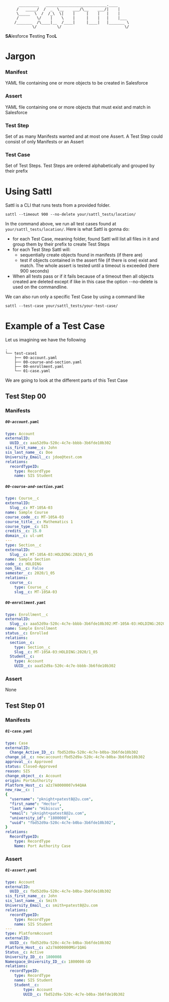           _________   ___________________________.____     
         /   _____/  /  _  \__    ___/\__    ___/|    |    
         \_____  \  /  /_\  \|    |     |    |   |    |    
         /        \/    |    \    |     |    |   |    |___ 
        /_______  /\____|__  /____|     |____|   |_______ \
                \/         \/                            \/

**SA**lesforce **T**esting **T**oo**L**

# Jargon

### Manifest
YAML file containing one or more objects to be created in Salesforce

### Assert
YAML file containing one or more objects that must exist and match in Salesforce

### Test Step
Set of as many Manifests wanted and at most one Assert. A Test Step could consist of only Manifests or an Assert

### Test Case
Set of Test Steps. Test Steps are ordered alphabetically and grouped by their prefix

# Using Sattl

Sattl is a CLI that runs tests from a provided folder.


```shell
sattl --timeout 900 --no-delete your/sattl_tests/location/
```
In the command above, we run all test cases found at `your/sattl_tests/location/`. Here is what Sattl is gonna do:
- for each Test Case, meaning folder, found Sattl will list all files in it and group them by their prefix to create
Test Steps
- for each Test Step Sattl will:
  * sequentially create objects found in manifests (if there are)
  * test if objects contained in the assert file (if there is one) exist and match. The whole assert is tested until 
  a timeout is exceeded (here 900 seconds)
- When all tests pass or if it fails because of a timeout then all objects created are deleted except if like in this 
case the option --no-delete is used on the commandline.

We can also run only a specific Test Case by using a command like
```shell
sattl --test-case your/sattl_tests/your-test-case/
```

# Example of a Test Case

Let us imagining we have the following
```
.
└── test-case1
    ├── 00-account.yaml
    ├── 00-course-and-section.yaml
    ├── 00-enrollment.yaml
    └── 01-case.yaml
```
We are going to look at the different parts of this Test Case

## Test Step 00

### Manifests

##### **`00-account.yaml`**
```yaml
type: Account
externalID:
  UUID__c: aaa52d9a-520c-4c7e-bbbb-3b6fde10b302
sis_first_name__c: John
sis_last_name__c: Doe
University_Email__c: jdoe@test.com
relations:
  recordTypeID: 
    type: RecordType
    name: SIS Student
```

##### **`00-course-and-section.yaml`**
```yaml
type: Course__c
externalID:
  Slug__c: MT-105A-03
name: Sample Course
course_code__c: MT-105A-03
course_title__c: Mathematics 1
course_type__c: SIS
credits__c: 15.0
domain__c: ul-umt
---
type: Section__c
externalID:
  Slug__c: MT-105A-03:HOLDING:2020/1_05
name: Sample Section
code__c: HOLDING
non_lms__c: False
semester__c: 2020/1_05
relations:
  course__c:
    type: Course__c
    slug__c: MT-105A-03
```

##### **`00-enrollment.yaml`**
```yaml
type: Enrollment__c
externalID:
  Slug__c: aaa52d9a-520c-4c7e-bbbb-3b6fde10b302:MT-105A-03:HOLDING:2020/1_05
name: Sample Enrollment
status__c: Enrolled
relations:
  section__c:
    type: Section__c
    Slug__c: MT-105A-03:HOLDING:2020/1_05
  Student__c:
    type: Account
    UUID__c: aaa52d9a-520c-4c7e-bbbb-3b6fde10b302
```

### Assert
None

## Test Step 01

### Manifests
##### **`01-case.yaml`**
```yaml
type: Case
externalID:
  Change_Active_ID__c: fbd52d9a-520c-4c7e-b0ba-3b6fde10b302
change_id__c: new:account:fbd52d9a-520c-4c7e-b0ba-3b6fde10b302
approval__c: Approved
status: Closed-Approved
reason: SIS
change_object__c: Account
origin: PortAuthority
Platform_Host__c: a2z7A0000007v94QAA
new_raw__c: |
{
  "username": "pknight+patest8@2u.com",
  "first_name": "Hector",
  "last_name": "Hibiscus",
  "email": "pknight+patest8@2u.com",
  "university_id": "1800008",
  "uuid": "fbd52d9a-520c-4c7e-b0ba-3b6fde10b302", 
}
relations:
  RecordTypeID: 
    type: RecordType
    Name: Port Authority Case
```

### Assert
##### **`01-assert.yaml`**
```yaml
type: Account
externalID:
  UUID__c: fbd52d9a-520c-4c7e-b0ba-3b6fde10b302
sis_first_name__c: John
sis_last_name__c: Smith
University_Email__c: smith+patest8@2u.com
relations:
  recordTypeID: 
    type: RecordType
    name: SIS Student
---
type: PlatformAccount
externalID:
  UUID__c: fbd52d9a-520c-4c7e-b0ba-3b6fde10b302
Platform_Host__c: a2z7A000000MGr1QAG
Status__c: Active
University_ID__c: 1800008
Namespace_University_ID__c: 1800008-UD
relations:
  recordTypeID: 
    type: RecordType
    name: SIS Student
    Student__c:
        type: Account
        UUID__c: fbd52d9a-520c-4c7e-b0ba-3b6fde10b302
```